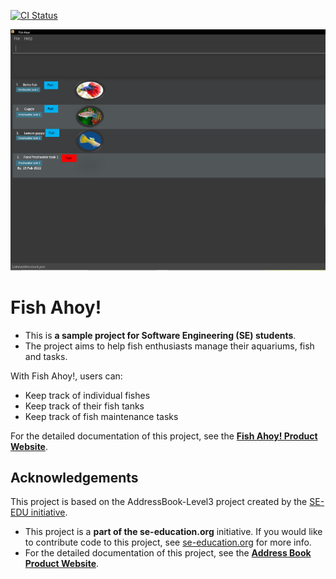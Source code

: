 [![CI Status](https://github.com/se-edu/addressbook-level3/workflows/Java%20CI/badge.svg)](https://github.com/se-edu/addressbook-level3/actions)

![Ui](docs/images/Ui.png)

# Fish Ahoy!
* This is **a sample project for Software Engineering (SE) students**.<br>
* The project aims to help fish enthusiasts manage their aquariums, fish and tasks.

With Fish Ahoy!, users can:
* Keep track of individual fishes
* Keep track of their fish tanks
* Keep track of fish maintenance tasks
  
For the detailed documentation of this project, see the **[Fish Ahoy! Product Website](https://se-education.org/addressbook-level3)**.

## Acknowledgements
This project is based on the AddressBook-Level3 project created by the [SE-EDU initiative](https://se-education.org).
* This project is a **part of the se-education.org** initiative. If you would like to contribute code to this project, see [se-education.org](https://nus-cs2103-ay2223s2.github.io/tp/) for more info.
* For the detailed documentation of this project, see the **[Address Book Product Website](https://se-education.org/addressbook-level3)**.
